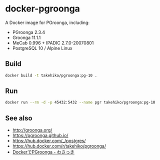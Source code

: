 # docker-pgroonga

A Docker image for PGroonga, including:

- PGroonga 2.3.4
- Groonga 11.1.1
- MeCab 0.996 + IPADIC 2.7.0-20070801
- PostgreSQL 10 / Alpine Linux

## Build

```sh
docker build -t takehiko/pgroonga:pg-10 .
```

## Run

```sh
docker run --rm -d -p 45432:5432 --name pgr takehiko/pgroonga:pg-10
```

## See also

- http://groonga.org/
- https://pgroonga.github.io/
- https://hub.docker.com/_/postgres/
- https://hub.docker.com/r/takehiko/pgroonga/
- [DockerでPGroonga - わさっき](https://takehikom.hateblo.jp/entry/20180130/1517314577)
